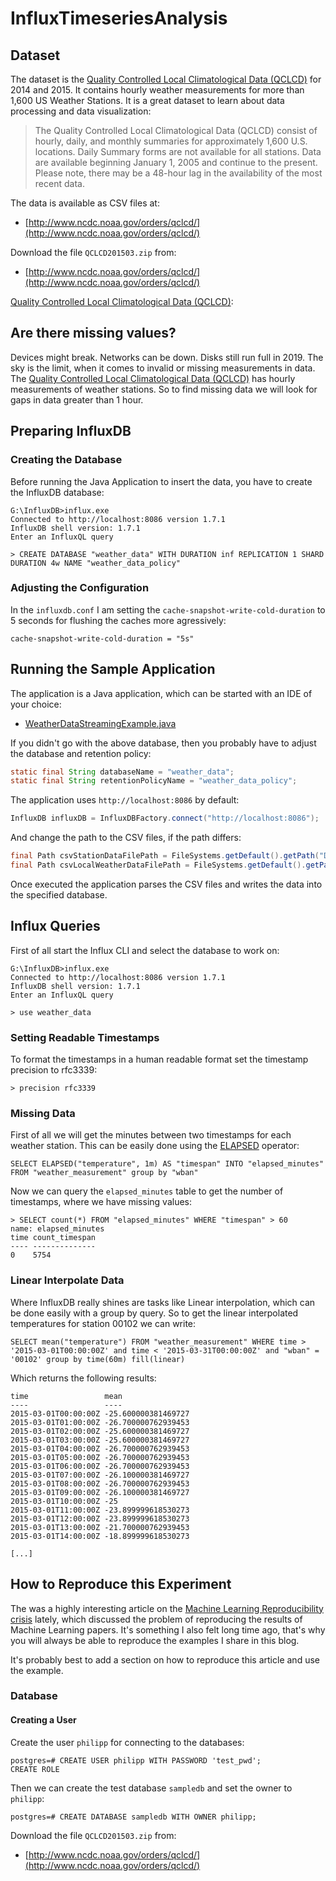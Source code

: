 # InfluxTimeseriesAnalysis #

## Dataset ##

The dataset is the [Quality Controlled Local Climatological Data (QCLCD)] for 2014 and 2015. It contains hourly weather 
measurements for more than 1,600 US Weather Stations. It is a great dataset to learn about data processing and data 
visualization:

> The Quality Controlled Local Climatological Data (QCLCD) consist of hourly, daily, and monthly summaries for approximately 
> 1,600 U.S. locations. Daily Summary forms are not available for all stations. Data are available beginning January 1, 2005 
> and continue to the present. Please note, there may be a 48-hour lag in the availability of the most recent data.

The data is available as CSV files at:

* [http://www.ncdc.noaa.gov/orders/qclcd/](http://www.ncdc.noaa.gov/orders/qclcd/)

Download the file ``QCLCD201503.zip`` from:

* [http://www.ncdc.noaa.gov/orders/qclcd/](http://www.ncdc.noaa.gov/orders/qclcd/)

[Quality Controlled Local Climatological Data (QCLCD)]: 

## Are there missing values? ##

Devices might break. Networks can be down. Disks still run full in 2019. The sky is the limit, when it comes to invalid or missing measurements in data. The [Quality Controlled Local Climatological Data (QCLCD)] has hourly measurements of weather stations. So to find missing data we will look for gaps in data greater than 1 hour. 

## Preparing InfluxDB ##

### Creating the Database ###

Before running the Java Application to insert the data, you have to create the InfluxDB database:

```
G:\InfluxDB>influx.exe
Connected to http://localhost:8086 version 1.7.1
InfluxDB shell version: 1.7.1
Enter an InfluxQL query

> CREATE DATABASE "weather_data" WITH DURATION inf REPLICATION 1 SHARD DURATION 4w NAME "weather_data_policy"
```

### Adjusting the Configuration ###

In the ``influxdb.conf`` I am setting the ``cache-snapshot-write-cold-duration`` to 5 seconds for flushing 
the caches more agressively:

```
cache-snapshot-write-cold-duration = "5s"
```

## Running the Sample Application ##

The application is a Java application, which can be started with an IDE of your choice:

* [WeatherDataStreamingExample.java]

If you didn't go with the above database, then you probably have to adjust the database and retention policy:

```java
static final String databaseName = "weather_data";
static final String retentionPolicyName = "weather_data_policy";
```

The application uses ``http://localhost:8086`` by default:

```java
InfluxDB influxDB = InfluxDBFactory.connect("http://localhost:8086");
```

And change the path to the CSV files, if the path differs: 

```java
final Path csvStationDataFilePath = FileSystems.getDefault().getPath("D:\\datasets\\201503station.txt");
final Path csvLocalWeatherDataFilePath = FileSystems.getDefault().getPath("D:\\datasets\\201503hourly.txt");
```

Once executed the application parses the CSV files and writes the data into the specified database.

## Influx Queries ##

First of all start the Influx CLI and select the database to work on:

```
G:\InfluxDB>influx.exe
Connected to http://localhost:8086 version 1.7.1
InfluxDB shell version: 1.7.1
Enter an InfluxQL query

> use weather_data
```

### Setting Readable Timestamps ###

To format the timestamps in a human readable format set the timestamp precision to rfc3339:

```
> precision rfc3339
```

### Missing Data ###

[ELAPSED]: https://docs.influxdata.com/influxdb/v1.7/query_language/functions/#elapsed

First of all we will get the minutes between two timestamps for each weather station. This can be easily done using the [ELAPSED] operator:

```
SELECT ELAPSED("temperature", 1m) AS "timespan" INTO "elapsed_minutes" FROM "weather_measurement" group by "wban"
```

Now we can query the ``elapsed_minutes`` table to get the number of timestamps, where we have missing values:

```
> SELECT count(*) FROM "elapsed_minutes" WHERE "timespan" > 60
name: elapsed_minutes
time count_timespan
---- --------------
0    5754
```

### Linear Interpolate Data ###

Where InfluxDB really shines are tasks like Linear interpolation, which can be done easily with a group by query. So to get the linear interpolated temperatures for station 00102 we can write:

```
SELECT mean("temperature") FROM "weather_measurement" WHERE time > '2015-03-01T00:00:00Z' and time < '2015-03-31T00:00:00Z' and "wban" = '00102' group by time(60m) fill(linear)
```

Which returns the following results:

```
time                 mean
----                 ----
2015-03-01T00:00:00Z -25.600000381469727
2015-03-01T01:00:00Z -26.700000762939453
2015-03-01T02:00:00Z -25.600000381469727
2015-03-01T03:00:00Z -25.600000381469727
2015-03-01T04:00:00Z -26.700000762939453
2015-03-01T05:00:00Z -26.700000762939453
2015-03-01T06:00:00Z -26.700000762939453
2015-03-01T07:00:00Z -26.100000381469727
2015-03-01T08:00:00Z -26.700000762939453
2015-03-01T09:00:00Z -26.100000381469727
2015-03-01T10:00:00Z -25
2015-03-01T11:00:00Z -23.899999618530273
2015-03-01T12:00:00Z -23.899999618530273
2015-03-01T13:00:00Z -21.700000762939453
2015-03-01T14:00:00Z -18.899999618530273

[...]
```


## How to Reproduce this Experiment ##

The was a highly interesting article on the [Machine Learning Reproducibility crisis] lately, which discussed the 
problem of reproducing the results of Machine Learning papers. It's something I also felt long time ago, that's 
why you will always be able to reproduce the examples I share in this blog.

It's probably best to add a section on how to reproduce this article and use the example.

### Database ###

#### Creating a User ####

Create the user ``philipp`` for connecting to the databases:

```
postgres=# CREATE USER philipp WITH PASSWORD 'test_pwd';
CREATE ROLE
```

Then we can create the test database ``sampledb`` and set the owner to ``philipp``:

```
postgres=# CREATE DATABASE sampledb WITH OWNER philipp; 
```
Download the file ``QCLCD201503.zip`` from:

* [http://www.ncdc.noaa.gov/orders/qclcd/](http://www.ncdc.noaa.gov/orders/qclcd/)


[WeatherDataStreamingExample.java]: https://github.com/bytefish/PostgresTimeseriesAnalysis/blob/master/PostgresTimeseriesAnalysis/src/main/java/app/WeatherDataStreamingExample.java
[jOOQ]: https://www.jooq.org/
[Using IGNORE NULLS With SQL Window Functions to Fill Gaps]: https://blog.jooq.org/2019/04/24/using-ignore-nulls-with-sql-window-functions-to-fill-gaps/
[Time Series Analysis Part 3: Resampling and Interpolation]: https://content.pivotal.io/blog/time-series-analysis-part-3-resampling-and-interpolation
[Machine Learning Reproducibility crisis]: https://towardsdatascience.com/why-git-and-git-lfs-is-not-enough-to-solve-the-machine-learning-reproducibility-crisis-f733b49e96e8
[generate_series]: https://www.postgresql.org/docs/current/functions-srf.html
[Linear Interpolation]: https://en.wikipedia.org/wiki/Linear_interpolation
[Window Functions]: https://www.postgresql.org/docs/current/functions-window.html
[Understanding Window Functions]: https://tapoueh.org/blog/2013/08/understanding-window-functions/
[Dimitri Fontaine]: https://tapoueh.org
[LAG]: https://docs.microsoft.com/en-us/sql/t-sql/functions/lag-transact-sql
[Quality Controlled Local Climatological Data (QCLCD)]: https://www.ncdc.noaa.gov/data-access/land-based-station-data/land-based-datasets/quality-controlled-local-climatological-data-qclcd
[PostgreSQL]: https://www.postgresql.org
[Quality Controlled Local Climatological Data (QCLCD)]: https://www.ncdc.noaa.gov/data-access/land-based-station-data/land-based-datasets/quality-controlled-local-climatological-data-qclcd


[Quality Controlled Local Climatological Data (QCLCD)]: https://www.ncdc.noaa.gov/data-access/land-based-station-data/land-based-datasets/quality-controlled-local-climatological-data-qclcd

